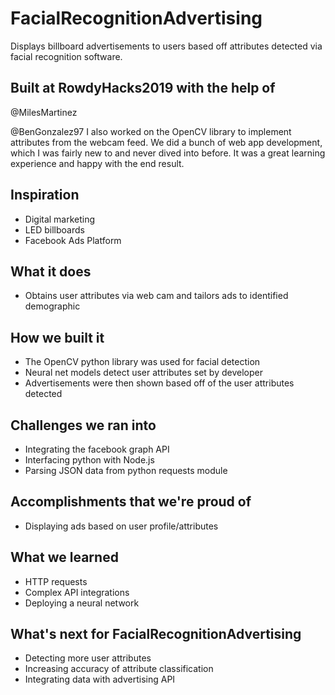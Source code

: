 # FacialRecognitionAdvertising
Displays billboard advertisements to users based off attributes detected via facial recognition software. 

## Built at RowdyHacks2019 with the help of 
@MilesMartinez

@BenGonzalez97 I also worked on the OpenCV library to implement attributes from the webcam feed. We did a bunch of web app development, which I was fairly new to and never dived into before. It was a great learning experience and happy with the end result.
## Inspiration
- Digital marketing 
- LED billboards
- Facebook Ads Platform 
## What it does
- Obtains user attributes via web cam and tailors ads to identified demographic 
## How we built it
- The OpenCV python library was used for facial detection 
- Neural net models detect user attributes set by developer 
- Advertisements were then shown based off of the user attributes detected 
## Challenges we ran into
- Integrating the facebook graph API 
- Interfacing python with Node.js 
- Parsing JSON data from python requests module  
## Accomplishments that we're proud of
- Displaying ads based on user profile/attributes 
## What we learned
- HTTP requests
- Complex API integrations
- Deploying a neural network 
## What's next for FacialRecognitionAdvertising
- Detecting more user attributes 
- Increasing accuracy of attribute classification
- Integrating data with advertising API 
